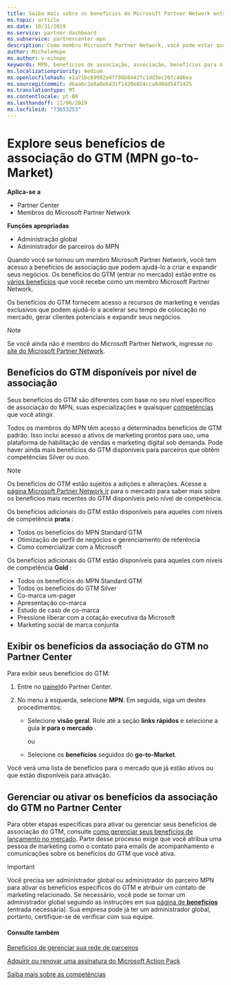 ```yaml
---
title: Saiba mais sobre os benefícios do Microsoft Partner Network entrar no mercado | Centro de parceiros
ms.topic: article
ms.date: 10/31/2019
ms.service: partner-dashboard
ms.subservice: partnercenter-mpn
description: Como membro Microsoft Partner Network, você pode estar qualificado para determinados benefícios de entrada no mercado. Saiba mais sobre os diferentes níveis de benefícios disponíveis para o mercado e como ativá-los e gerenciá-los no Partner Center.
author: MicheleHope
ms.author: v-mihope
keywords: MPN, benefícios de associação, associação, benefícios para o mercado, lançamento no mercado, ir para mercado, GTM, associação Gold, associação Silver
ms.localizationpriority: medium
ms.openlocfilehash: e1a71bc69982e4ff86b8442fc1dd3ec20fc486ea
ms.sourcegitcommit: dbaa6c2e8a0e6431f1420e024cca6d0dd54f1425
ms.translationtype: MT
ms.contentlocale: pt-BR
ms.lasthandoff: 11/06/2019
ms.locfileid: "73653253"
---
```

# <a name="explore-your-mpn-go-to-market-gtm-membership-benefits"></a>Explore seus benefícios de associação do GTM (MPN go-to-Market)

**Aplica-se a**

- Partner Center
- Membros do Microsoft Partner Network

**Funções apropriadas**

- Administração global
- Administrador de parceiros do MPN

Quando você se tornou um membro Microsoft Partner Network, você tem acesso a benefícios de associação que podem ajudá-lo a criar e expandir seus negócios. Os benefícios do GTM (entrar no mercado) estão entre os [vários benefícios](https://partner.microsoft.com/manage-your-partner-network-benefits) que você recebe como um membro Microsoft Partner Network. 

Os benefícios do GTM fornecem acesso a recursos de marketing e vendas exclusivos que podem ajudá-lo a acelerar seu tempo de colocação no mercado, gerar clientes potenciais e expandir seus negócios.

>[!NOTE]
>Se você ainda não é membro do Microsoft Partner Network, ingresse no [site do Microsoft Partner Network](https://partner.microsoft.com/membership).


## <a name="gtm-benefits-available-by-membership-level"></a>Benefícios do GTM disponíveis por nível de associação

Seus benefícios do GTM são diferentes com base no seu nível específico de associação do MPN, suas especializações e quaisquer [competências](learn-about-competencies.md) que você atingir.

Todos os membros do MPN têm acesso a determinados benefícios de GTM padrão. Isso inclui acesso a ativos de marketing prontos para uso, uma plataforma de habilitação de vendas e marketing digital sob demanda. Pode haver ainda mais benefícios do GTM disponíveis para parceiros que obtêm competências Silver ou ouro.

>[!NOTE]
>Os benefícios do GTM estão sujeitos a adições e alterações. Acesse a [página Microsoft Partner Network ir](https://partner.microsoft.com/membership/go-to-market) para o mercado para saber mais sobre os benefícios mais recentes do GTM disponíveis pelo nível de competência.

Os benefícios adicionais do GTM estão disponíveis para aqueles com níveis de competência **prata** :

- Todos os benefícios do MPN Standard GTM
- Otimização de perfil de negócios e gerenciamento de referência
- Como comercializar com a Microsoft

Os benefícios adicionais do GTM estão disponíveis para aqueles com níveis de competência **Gold** :

- Todos os benefícios do MPN Standard GTM
- Todos os benefícios do GTM Silver
- Co-marca um-pager
- Apresentação co-marca
- Estudo de caso de co-marca
- Pressione liberar com a cotação executiva da Microsoft
- Marketing social de marca conjunta

## <a name="view-gtm-membership-benefits-in-the-partner-center"></a>Exibir os benefícios da associação do GTM no Partner Center

Para exibir seus benefícios do GTM:

1. Entre no [painel]( https://docs.microsoft.com/partner-center/)do Partner Center.

2. No menu à esquerda, selecione **MPN**. Em seguida, siga um destes procedimentos:

    - Selecione **visão geral**. Role até a seção **links rápidos** e selecione a guia **ir para o mercado** .

      ou

    - Selecione os **benefícios** seguidos do **go-to-Market**.

Você verá uma lista de benefícios para o mercado que já estão ativos ou que estão disponíveis para ativação.

## <a name="manage-or-activate-gtm-membership-benefits-in-the-partner-center"></a>Gerenciar ou ativar os benefícios da associação do GTM no Partner Center

Para obter etapas específicas para ativar ou gerenciar seus benefícios de associação do GTM, consulte [como gerenciar seus benefícios de lançamento no mercado](manage-your-partner-network-benefits.md#manage-go-to-market-benefits). Parte desse processo exige que você atribua uma pessoa de marketing como o contato para emails de acompanhamento e comunicações sobre os benefícios do GTM que você ativa.

>[!IMPORTANT]
>Você precisa ser administrador global ou administrador do parceiro MPN para ativar os benefícios específicos do GTM e atribuir um contato de marketing relacionado. Se necessário, você pode se tornar um administrador global seguindo as instruções em sua [página de **benefícios** ](https://partnercenter.microsoft.com/pcv/partnership/benefits) (entrada necessária). Sua empresa pode já ter um administrador global, portanto, certifique-se de verificar com sua equipe.

#### <a name="see-also"></a>Consulte também

[Benefícios de gerenciar sua rede de parceiros](manage-your-partner-network-benefits.md)

[Adquirir ou renovar uma assinatura do Microsoft Action Pack](mpn-get-action-pack.md)

[Saiba mais sobre as competências](learn-about-competencies.md)